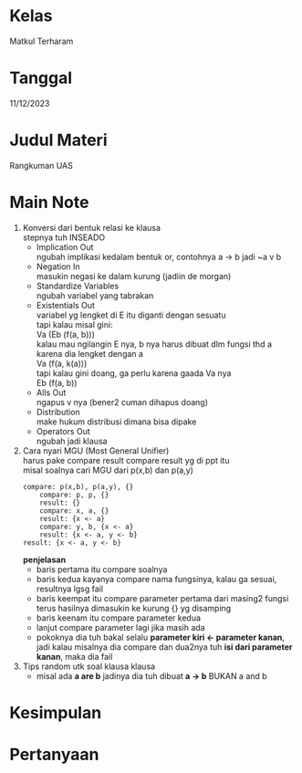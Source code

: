 # Kelas

Matkul Terharam

# Tanggal

11/12/2023

# Judul Materi

Rangkuman UAS

# Main Note

1. Konversi dari bentuk relasi ke klausa  
    stepnya tuh INSEADO  
    - Implication Out  
        ngubah implikasi kedalam bentuk or, contohnya a -> b jadi ~a v b  
    - Negation In  
        masukin negasi ke dalam kurung (jadiin de morgan)  
    - Standardize Variables  
        ngubah variabel yang tabrakan  
    - Existentials Out  
        variabel yg lengket di E itu diganti dengan sesuatu  
        tapi kalau misal gini:  
        Va (Eb (f(a, b)))  
        kalau mau ngilangin E nya, b nya harus dibuat dlm fungsi thd a karena dia lengket dengan a  
        Va (f(a, k(a)))  
        tapi kalau gini doang, ga perlu karena gaada Va nya  
        Eb (f(a, b))  
    - Alls Out  
        ngapus v nya (bener2 cuman dihapus doang)  
    - Distribution  
        make hukum distribusi dimana bisa dipake  
    - Operators Out  
        ngubah jadi klausa  
2. Cara nyari MGU (Most General Unifier)  
    harus pake compare result compare result yg di ppt itu  
    misal soalnya cari MGU dari p(x,b) dan p(a,y)  
    ```
    compare: p(x,b), p(a,y), {}  
        compare: p, p, {}  
        result: {}  
        compare: x, a, {}  
        result: {x <- a}  
        compare: y, b, {x <- a}  
        result: {x <- a, y <- b}  
    result: {x <- a, y <- b}  
    ```
    **penjelasan**  
    - baris pertama itu compare soalnya
    - baris kedua kayanya compare nama fungsinya, kalau ga sesuai, resultnya lgsg fail
    - baris keempat itu compare parameter pertama dari masing2 fungsi terus hasilnya dimasukin ke kurung {} yg disamping
    - baris keenam itu compare parameter kedua
    - lanjut compare parameter lagi jika masih ada
    - pokoknya dia tuh bakal selalu **parameter kiri <- parameter kanan**, jadi kalau misalnya dia compare dan dua2nya tuh **isi dari parameter kanan**, maka dia fail
3. Tips random utk soal klausa klausa  
    - misal ada **a are b** jadinya dia tuh dibuat **a -> b** BUKAN a and b

# Kesimpulan



# Pertanyaan
